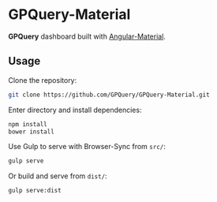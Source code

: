 GPQuery-Material
================


__GPQuery__ dashboard built with [Angular-Material](//material.angularjs.org).




Usage
-----

Clone the repository:

```sh
git clone https://github.com/GPQuery/GPQuery-Material.git
```

Enter directory and install dependencies:

```sh
npm install
bower install
```

Use Gulp to serve with Browser-Sync from `src/`:

```sh
gulp serve
```

Or build and serve from `dist/`:

```sh
gulp serve:dist
```


